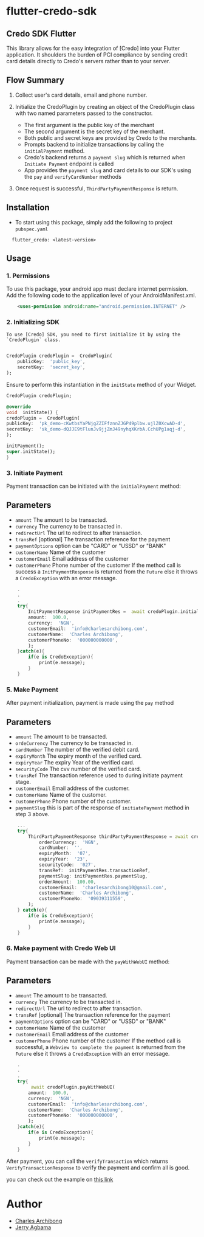 # flutter-credo-sdk

## Credo SDK Flutter

This library allows for the easy integration of [Credo] into your Flutter application. It shoulders the burden of PCI compliance by sending credit card details directly to Credo's servers rather than to your server.

## Flow Summary

1. Collect user's card details, email and phone number. 
	
2. Initialize the CredoPlugin by creating an object of the CredoPlugin class with two named parameters passed to the constructor.
	- The first argument is the public key of the merchant
	- The second argument is the secret key of the merchant.
	- Both public and secret keys are provided by Credo to the merchants.
	-  Prompts backend to initialize transactions by calling the `initialPayment` method.
	- Credo's backend returns a `payment slug` which is returned when `Initiate Payment` endpoint is called
	- App provides the `payment slug` and card details to our SDK's using the `pay` and `verifyCardNumber` methods
	
3. Once request is successful,  `ThirdPartyPaymentResponse` is return.


## Installation
- To start using this package, simply add the following to project `pubspec.yaml`

```
  flutter_credo: <latest-version>
```

## Usage

### 1. Permissions
To use this package, your android app must declare internet permission. Add the following code to the application level of your AndroidManifest.xml.

```xml
	<uses-permission android:name="android.permission.INTERNET" />
```

### 2. Initializing SDK
	To use [Credo] SDK, you need to first initialize it by using the `CredoPlugin` class.
	
```dart

CredoPlugin credoPlugin =  CredoPlugin(
    publicKey:  'public_key',
    secretKey:  'secret_key',
);

```
Ensure to perform this instantiation in the `initState` method of your Widget.

```dart
CredoPlugin credoPlugin;

@override
void  initState() {
credoPlugin =  CredoPlugin(
publicKey:  'pk_demo-cKwtbsYaPNjgZZIFfznnZJGP49plbw.ujlZ0XcwAD-d',
secretKey:  'sk_demo-dQJJE9tFlunJv9jjZmJ49nyhqXKrbA.CchUPg1aqj-d',
);

initPayment();
super.initState();
}
```

### 3. Initiate Payment
Payment transaction can be initiated with the `initialPayment` method: 
## Parameters
- `amount` The amount to be transacted.
- `currency` The currency to be transacted in. 
- `redirectUrl` The url to redirect to after transaction.
- `transRef` [optional] The transaction reference for the payment
- `paymentOptions` option can be "CARD" or "USSD" or "BANK"
- `customerName` Name of the customer
- `customerEmail` Email address of the customer
- `customerPhone` Phone number of the customer
If the method call is success a `InitPaymentResponse` is returned from the `Future` else it throws a `CredoException` with an error message.
	
```dart
	.
	.
	.
	try{
		InitPaymentResponse initPaymentRes =  await credoPlugin.initialPayment(
		amount:  100.0,
		currency:  'NGN',
		customerEmail:  'info@charlesarchibong.com',
		customerName:  'Charles Archibong',
		customerPhoneNo:  '000000000000',
		);
	}catch(e){
		if(e is CredoException){
			print(e.message);
		}
	}
```

### 5. Make Payment

After payment initialization, payment is made using the `pay` method
	
## Parameters
- `amount` The amount to be transacted.   
- `ordeCurrency` The currency to be transacted in. 
- `cardNumber` The number of the verified debit card.
- `expiryMonth` The expiry month of the verified card.
- `expiryYear` The expiry Year of the verified card.
- `securityCode` The cvv number of the verified card.
- `transRef` The transaction reference used to during initiate payment stage.
- `customerEmail` Email address of the customer.
- `customerName` Name of the customer.
- `customerPhone` Phone number of the customer.
- `paymentSlug` this is part of the response of `initiatePayment` method in step 3 above.

```dart
	...
	try{
		ThirdPartyPaymentResponse thirdPartyPaymentResponse = await credoPlugin.pay(
			orderCurrency:  'NGN',
			cardNumber:  '',
			expiryMonth:  '07',
			expiryYear:  '23',
			securityCode:  '027',
			transRef:  initPaymentRes.transactionRef,
			paymentSlug: initPaymentRes.paymentSlug,
			orderAmount:  100.00,
			customerEmail:  'charlesarchibong10@gmail.com',
			customerName:  'Charles Archibong',
			customerPhoneNo:  '09039311559',
		);
	} catch(e){
		if(e is CredoException){
			print(e.message);
		}
	}
```

### 6. Make payment with Credo Web UI
Payment transaction can be made with the `payWithWebUI` method: 
## Parameters
- `amount` The amount to be transacted.
- `currency` The currency to be transacted in. 
- `redirectUrl` The url to redirect to after transaction.
- `transRef` [optional] The transaction reference for the payment
- `paymentOptions` option can be "CARD" or "USSD" or "BANK"
- `customerName` Name of the customer
- `customerEmail` Email address of the customer
- `customerPhone` Phone number of the customer
If the method call is successful, a `Webview to complete the payment` is returned from the `Future` else it throws a `CredoException` with an error message.
	
```dart
	.
	.
	.
	try{
		 await credoPlugin.payWithWebUI(
		amount:  100.0,
		currency:  'NGN',
		customerEmail:  'info@charlesarchibong.com',
		customerName:  'Charles Archibong',
		customerPhoneNo:  '000000000000',
		);
	}catch(e){
		if(e is CredoException){
			print(e.message);
		}
	}
```


After payment, you can call the `verifyTransaction` which returns `VerifyTransactionResponse` to verify the payment and confirm all is good.

you can check out the example on [this link](https://github.com/charlesarchibong/flutter_credo/tree/dev/example)
	


# Author
- [Charles Archibong](https://www.linkedin.com/in/charles-archibong-9b6a23164/)
- [Jerry Agbama](https://www.linkedin.com/in/jeremiah-agbama-168653161/)
